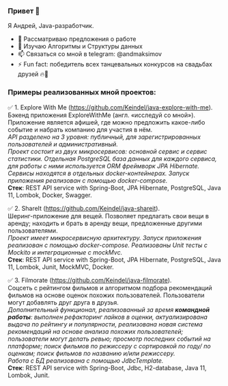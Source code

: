 ### Привет 👋
Я Андрей, Java-разработчик.
- 🔭 Рассматриваю предложения о работе
- 🌱 Изучаю Алгоритмы и Структуры данных
- 📫 Связаться со мной в telegram: @andmaksimov
- ⚡ Fun fact: победитель всех танцевальных конкурсов на свадьбах друзей 🔥💃

### Примеры реализованных мной проектов:  
✅ 1. Explore With Me (https://github.com/Keindel/java-explore-with-me).  
Бэкенд приложения ExploreWithMe (англ. «исследуй со мной»). Приложение является афишей, где можно предложить какое-либо событие и набрать компанию для участия в нём.  
*API разделено на 3 уровня: публичный, для зарегистрированных пользователей и административный.  
Проект состоит из двух микросервисов: основной сервис и сервис статистики. Отдельная PostgreSQL база данных для каждого сервиса, для работы с ними используется ORM фреймворк JPA Hibernate. Сервисы находятся в отдельных docker-контейнерах. Запуск приложения реализован с помощью docker-compose.*  
**Стек**: REST API service with Spring-Boot, JPA Hibernate, PostgreSQL, Java 11, Lombok, Docker, Swagger.

✅ 2. ShareIt (https://github.com/Keindel/java-shareit).  
Шеринг-приложение для вещей. Позволяет предлагать свои вещи в аренду; находить и брать в аренду вещи, предложенные другими пользователями.  
*Проект имеет микросервисную архитектуру. Запуск приложения реализован с помощью docker-compose. Реализованы Unit тесты c Mockito и интеграционные с mockMvc.*  
**Стек**: REST API service with Spring-Boot, JPA Hibernate, PostgreSQL, Java 11, Lombok, Junit, MockMVC, Docker.

✅ 3. Filmorate (https://github.com/Keindel/java-filmorate).  
Соцсеть с рейтингом фильмов и алгоритмом подбора рекомендаций фильмов на основе оценок похожих пользователей. Пользователи могут добавлять друг друга в друзья.  
*Дополнительный функционал, реализованный за время **командной работы**: выполнен рефакторинг лайков в оценки, актуализирована выдача по рейтингу и популярности,
реализована новая система рекомендаций на основе анализа похожих пользователей; пользователи могут делать ревью; просмотр последних событий на платформе; поиск фильмов по режиссеру с сортировкой по году/ по оценкам; поиск фильмов по названию и/или режиссеру.  
Работа с БД реализована с помощью JdbcTemplate.*  
**Стек**: REST API service with Spring-Boot, Jdbc, H2-database, Java 11, Lombok, Junit.

<!--
**Keindel/Keindel** is a ✨ _special_ ✨ repository because its `README.md` (this file) appears on your GitHub profile.

Here are some ideas to get you started:

- 🔭 I’m currently working on ...
- 🌱 I’m currently learning ...
- 👯 I’m looking to collaborate on ...
- 🤔 I’m looking for help with ...
- 💬 Ask me about ...
- 📫 How to reach me: ...
- 😄 Pronouns: ...
- ⚡ Fun fact: ...
-->
